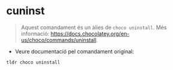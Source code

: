 # cuninst

> Aquest comandament és un àlies de `choco uninstall`.
> Més informació: <https://docs.chocolatey.org/en-us/choco/commands/uninstall>.

- Veure documentació pel comandament original:

`tldr choco uninstall`
